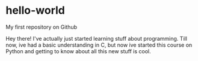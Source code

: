 # hello-world
My first repository on Github

Hey there! I've actually just started learning stuff about programming. Till now, ive had a basic understanding in C, but now ive started this course on Python and getting to know about all this new stuff is cool.
